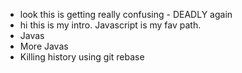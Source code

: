 * look this is getting really confusing - DEADLY again
* hi this is my intro. Javascript is my fav path.
* Javas
* More Javas
* Killing history using git rebase
